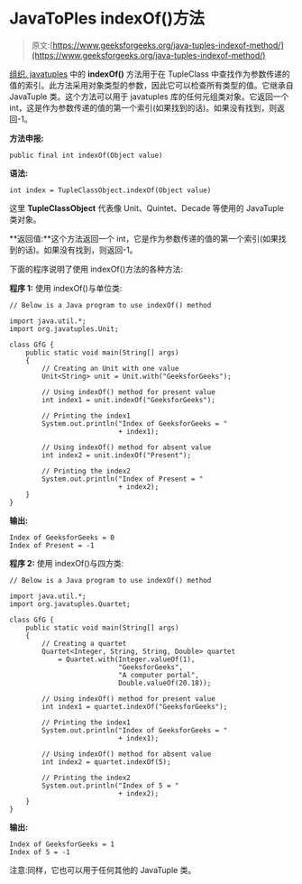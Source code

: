 # JavaToPles indexOf()方法

> 原文:[https://www.geeksforgeeks.org/java-tuples-indexof-method/](https://www.geeksforgeeks.org/java-tuples-indexof-method/)

[组织. javatuples](https://www.geeksforgeeks.org/javatuples-introduction/) 中的 **indexOf()** 方法用于在 TupleClass 中查找作为参数传递的值的索引。此方法采用对象类型的参数，因此它可以检查所有类型的值。它继承自 JavaTuple 类。这个方法可以用于 javatuples 库的任何元组类对象。它返回一个 int，这是作为参数传递的值的第一个索引(如果找到的话)。如果没有找到，则返回-1。

**方法申报:**

```
public final int indexOf(Object value)
```

**语法:**

```
int index = TupleClassObject.indexOf(Object value)
```

这里 **TupleClassObject** 代表像 Unit、Quintet、Decade 等使用的 JavaTuple 类对象。

**返回值:**这个方法返回一个 int，它是作为参数传递的值的第一个索引(如果找到的话)。如果没有找到，则返回-1。

下面的程序说明了使用 indexOf()方法的各种方法:

**程序 1:** 使用 indexOf()与单位类:

```
// Below is a Java program to use indexOf() method

import java.util.*;
import org.javatuples.Unit;

class GfG {
    public static void main(String[] args)
    {
        // Creating an Unit with one value
        Unit<String> unit = Unit.with("GeeksforGeeks");

        // Using indexOf() method for present value
        int index1 = unit.indexOf("GeeksforGeeks");

        // Printing the index1
        System.out.println("Index of GeeksforGeeks = "
                           + index1);

        // Using indexOf() method for absent value
        int index2 = unit.indexOf("Present");

        // Printing the index2
        System.out.println("Index of Present = "
                           + index2);
    }
}
```

**输出:**

```
Index of GeeksforGeeks = 0
Index of Present = -1
```

**程序 2:** 使用 indexOf()与四方类:

```
// Below is a Java program to use indexOf() method

import java.util.*;
import org.javatuples.Quartet;

class GfG {
    public static void main(String[] args)
    {
        // Creating a quartet
        Quartet<Integer, String, String, Double> quartet
            = Quartet.with(Integer.valueOf(1),
                           "GeeksforGeeks",
                           "A computer portal",
                           Double.valueOf(20.18));

        // Using indexOf() method for present value
        int index1 = quartet.indexOf("GeeksforGeeks");

        // Printing the index1
        System.out.println("Index of GeeksforGeeks = "
                           + index1);

        // Using indexOf() method for absent value
        int index2 = quartet.indexOf(5);

        // Printing the index2
        System.out.println("Index of 5 = "
                           + index2);
    }
}
```

**输出:**

```
Index of GeeksforGeeks = 1
Index of 5 = -1
```

注意:同样，它也可以用于任何其他的 JavaTuple 类。